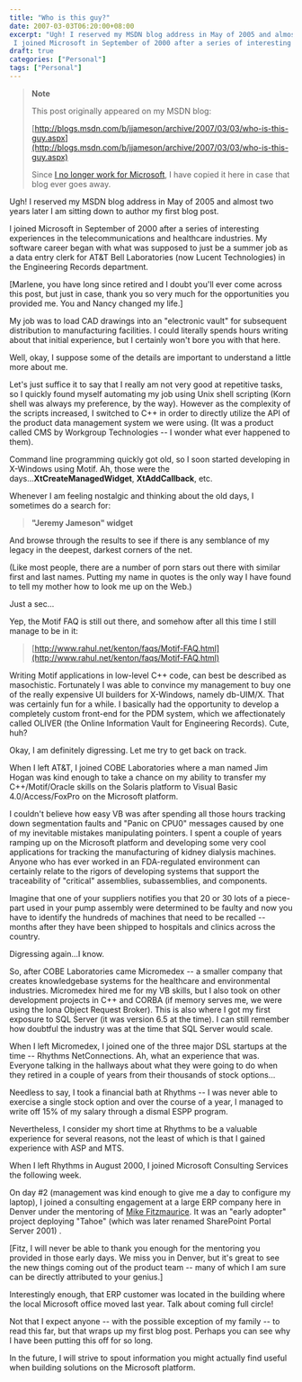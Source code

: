 ```yaml
---
title: "Who is this guy?"
date: 2007-03-03T06:20:00+08:00
excerpt: "Ugh! I reserved my MSDN blog address in May of 2005 and almost two years later I am sitting down to author my first blog post. 
 I joined Microsoft in September of 2000 after a series of interesting experiences in the telecommunications and healthcare..."
draft: true
categories: ["Personal"]
tags: ["Personal"]
---
```


> **Note**
> 
> 
> 	This post originally appeared on my MSDN blog:
> 
> 
> 
> [http://blogs.msdn.com/b/jjameson/archive/2007/03/03/who-is-this-guy.aspx](http://blogs.msdn.com/b/jjameson/archive/2007/03/03/who-is-this-guy.aspx)
> 
> 
> Since
> 	[I no longer work for Microsoft](/blog/jjameson/2011/09/02/last-day-with-microsoft), I have copied it here in case that blog 
> 	ever goes away.


Ugh! I reserved my MSDN blog address in May of 2005 and almost two years later  I am sitting down to author my first blog post.

I joined Microsoft in September of 2000 after a series of interesting experiences  in the telecommunications and healthcare industries. My software career began with  what was supposed to just be a summer job as a data entry clerk for AT&T Bell  Laboratories (now Lucent Technologies) in the Engineering Records department.

[Marlene, you have long since retired and I doubt you'll ever come across this  post, but just in case, thank you so very much for the opportunities you provided  me. You and Nancy changed my life.]

My job was to load CAD drawings into an "electronic vault" for subsequent distribution  to manufacturing facilities. I could literally spends hours writing about that initial  experience, but I certainly won't bore you with that here.

Well, okay, I suppose some of the details are important to understand a little  more about me.

Let's just suffice it to say that I really am not very good at repetitive tasks,  so I quickly found myself automating my job using Unix shell scripting (Korn shell  was always my preference, by the way). However as the complexity of the scripts  increased, I switched to C++ in order to directly utilize the API of the product  data management system we were using. (It was a product called CMS by Workgroup  Technologies -- I wonder what ever happened to them).

Command line programming quickly got old, so I soon started developing in X-Windows  using Motif. Ah, those were the days...**XtCreateManagedWidget**, **XtAddCallback**, etc.

Whenever I am feeling nostalgic and thinking about the old days, I sometimes  do a search for:


> **"Jeremy Jameson" widget**


And browse through the results to see if there is any semblance of my legacy  in the deepest, darkest corners of the net.

(Like most people, there are a number of porn stars out there with similar first  and last names. Putting my name in quotes is the only way I have found to tell my  mother how to look me up on the Web.)

Just a sec...

Yep, the Motif FAQ is still out there, and somehow after all this time I still  manage to be in it:


> [http://www.rahul.net/kenton/faqs/Motif-FAQ.html](http://www.rahul.net/kenton/faqs/Motif-FAQ.html)


Writing Motif applications in low-level C++ code, can best be described as masochistic.  Fortunately I was able to convince my management to buy one of the really expensive  UI builders for X-Windows, namely db-UIM/X. That was certainly fun for a while.  I basically had the opportunity to develop a completely custom front-end for the  PDM system, which we affectionately called OLIVER (the Online Information Vault  for Engineering Records). Cute, huh?

Okay, I am definitely digressing. Let me try to get back on track.

When I left AT&T, I joined COBE Laboratories where a man named Jim Hogan  was kind enough to take a chance on my ability to transfer my C++/Motif/Oracle skills  on the Solaris platform to Visual Basic 4.0/Access/FoxPro on the Microsoft platform.

I couldn't believe how easy VB was after spending all those hours tracking down  segmentation faults and "Panic on CPU0" messages caused by one of my inevitable  mistakes manipulating pointers. I spent a couple of years ramping up on the Microsoft  platform and developing some very cool applications for tracking the manufacturing  of kidney dialysis machines. Anyone who has ever worked in an FDA-regulated environment  can certainly relate to the rigors of developing systems that support the traceability  of "critical" assemblies, subassemblies, and components.

Imagine that one of your suppliers notifies you that 20 or 30 lots of a piece-part  used in your pump assembly were determined to be faulty and now you have to identify  the hundreds of machines that need to be recalled -- months after they have been  shipped to hospitals and clinics across the country.

Digressing again...I know.

So, after COBE Laboratories came Micromedex -- a smaller company that creates  knowledgebase systems for the healthcare and environmental industries. Micromedex  hired me for my VB skills, but I also took on other development projects in C++  and CORBA (if memory serves me, we were using the Iona Object Request Broker). This  is also where I got my first exposure to SQL Server (it was version 6.5 at the time).  I can still remember how doubtful the industry was at the time that SQL Server would  scale.

When I left Micromedex, I joined one of the three major DSL startups at the time  -- Rhythms NetConnections. Ah, what an experience that was. Everyone talking in  the hallways about what they were going to do when they retired in a couple of years  from their thousands of stock options...

Needless to say, I took a financial bath at Rhythms -- I was never able to exercise  a single stock option and over the course of a year, I managed to write off 15%  of my salary through a dismal ESPP program.

Nevertheless, I consider my short time at Rhythms to be a valuable experience  for several reasons, not the least of which is that I gained experience with ASP  and MTS.

When I left Rhythms in August 2000, I joined Microsoft Consulting Services the  following week.

On day #2 (management was kind enough to give me a day to configure my laptop),  I joined a consulting engagement at a large ERP company here in Denver under the  mentoring of [Mike Fitzmaurice](http://blogs.msdn.com/mikefitz/). It  was an "early adopter" project deploying "Tahoe" (which was later renamed SharePoint  Portal Server 2001) .

[Fitz, I will never be able to thank you enough for the mentoring you provided  in those early days. We miss you in Denver, but it's great to see the new things  coming out of the product team -- many of which I am sure can be directly attributed  to your genius.]

Interestingly enough, that ERP customer was located in the building where the  local Microsoft office moved last year. Talk about coming full circle!

Not that I expect anyone -- with the possible exception of my family -- to read  this far, but that wraps up my first blog post. Perhaps you can see why I have been  putting this off for so long.

In the future, I will strive to spout information you might actually find useful  when building solutions on the Microsoft platform.


